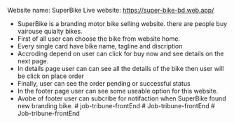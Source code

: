 
Website name: SuperBike
Live website: https://super-bike-bd.web.app/

* SuperBike is a branding motor bike selling website. there are people buy vairouse quialty bikes.
* First of all user can choose the bike  from website home.
* Every single card have bike name, tagline and discription
* Accroding depend on user can click for buy now and see details on the next page.
* In details page  user can can see all the details of the bike then user will be click on place order
* Finally, user can see the order pending or successful status
* In the footer page user can see some useable option for this website.
* Avobe of footer user can subcribe for notifaction when SuperBike found new branding  bike.
#   j o b - t r i b u n e - f r o n t E n d  
 #   J o b - t r i b u n e - f r o n t E n d  
 #   J o b - t r i b u n e - f r o n t E n d  
 